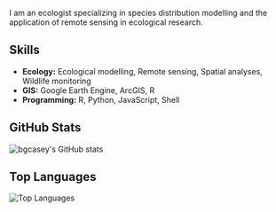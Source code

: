 

I am an ecologist specializing in species distribution modelling and the application of remote sensing in ecological research.

## Skills

- **Ecology:** Ecological modelling, Remote sensing, Spatial analyses, Wildlife monitoring
- **GIS:** Google Earth Engine, ArcGIS, R
- **Programming:** R, Python, JavaScript, Shell

## GitHub Stats

![bgcasey's GitHub stats](https://github-readme-stats.vercel.app/api?username=bgcasey&show_icons=true&theme=default)

## Top Languages

![Top Languages](https://github-readme-stats.vercel.app/api/top-langs/?username=bgcasey&layout=compact&theme=default)



<!--
### Hi there 👋

**bgcasey/bgcasey** is a ✨ _special_ ✨ repository because its `README.md` (this file) appears on your GitHub profile.

Here are some ideas to get you started:

- 🔭 I’m currently working on ...
- 🌱 I’m currently learning ...
- 👯 I’m looking to collaborate on ...
- 🤔 I’m looking for help with ...
- 💬 Ask me about ...
- 📫 How to reach me: ...
- 😄 Pronouns: ...
- ⚡ Fun fact: ...
-->
